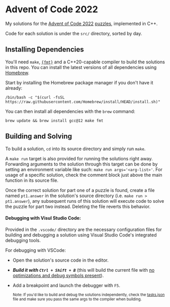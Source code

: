 # Advent of Code 2022

My solutions for the [Advent of Code 2022](https://adventofcode.com/2022/about) [puzzles](https://adventofcode.com/2022), implemented in C++.

Code for each solution is under the `src/` directory, sorted by day.

## Installing Dependencies

You'll need `make`, [`{fmt}`](https://github.com/fmtlib/fmt) and a C++20-capable compiler to build the solutions in this repo.
You can install the latest versions of all dependencies using [Homebrew](https://brew.sh).

Start by installing the Homebrew package manager if you don't have it already:

`/bin/bash -c "$(curl -fsSL https://raw.githubusercontent.com/Homebrew/install/HEAD/install.sh)"`

You can then install all dependencies with the `brew` command:

`brew update && brew install gcc@12 make fmt`

## Building and Solving
To build a solution, `cd` into its source directory and simply run `make`.

A `make run` target is also provided for running the solutions right away. Forwarding arguments to the solution through this target can be done by setting an environment variable like such: `make run args='<arg-list>'`. For usage of a specific solution, check the comment block just above the main function in its source file.

Once the correct solution for part one of a puzzle is found, create a file named `pt1.answer` in the solution's source directory (i.e. `make run > pt1.answer`), any subsequent runs of this solution will execute code to solve the puzzle for part two instead. Deleting the file reverts this behavior.

#### Debugging with Visul Studio Code:
Provided in the `.vscode/` directory are the necessary configuration files for building and debugging a solution using Visual Studio Code's integrated debugging tools.

For debugging with VSCode:
- Open the solution's source code in the editor.
- ***Build it with `Ctrl + Shift + B`*** (this will build the current file with <ins>no optimizations and debug symbols present</ins>).
- Add a breakpoint and launch the debugger with `F5`.

  <sup>Note: If you'd like to build and debug the solutions independently, check the [tasks.json](https://github.com/fabberr/AdventOfCode2022/blob/master/.vscode/tasks.json#L7) file and make sure you pass the same args to the compiler when building.</sup>
